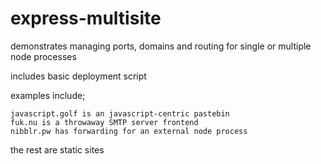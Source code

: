 express-multisite
====

demonstrates managing ports, domains and routing for single or multiple node processes

includes basic deployment script

examples include;

    javascript.golf is an javascript-centric pastebin
    fuk.nu is a throwaway SMTP server frontend
    nibblr.pw has forwarding for an external node process

the rest are static sites
